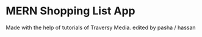 # MERN Shopping List App
Made with the help of tutorials of Traversy Media.
edited by pasha / hassan